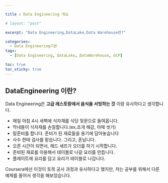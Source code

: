 ```yaml
---

title : Data Engineering 개요

# layout: "post"

excerpt: "Data Engineering,DataLake,Data Warehouse란?"

categories:
  - Data Engineering기본
tags:
  - [Data Engineering, DataLake, DataWarehouse, GCP]

toc: true
toc_sticky: true
---
```



## DataEngineering 이란?

Data Engineering은 **고급 레스토랑에서 음식을 서빙하는 것** 이랑 유사하다고 생각합니다. 

- 매일 아침 4시 새벽에 식자재를 식당 뒷문으로 들여옵니다.
- 막내들이 식자재를 손질합니다.(ex,조개 해감, 야채 씻기)
- 밑준비를 합니다. 준비가 된 재료들을 용기에 담아놓습니다
- 사수 한테 검사를 맡습니다. 그리고, 혼납니다.
- 오픈 시간이 되면서, 헤드 셰프가 오더를 하기 시작합니다.
- 준비된 재료를 이용해서 테이블로 나갈 요리를 만듭니다.
- 플레이트에 요리를 담고 요리가 테이블로 나갑니다.

Coursera에선 이것이 토목 공사 과정과 유사하다고 했지만, 저는 공부를 위해서 다른 예제를 들어서 생각을 해보았습니다.

